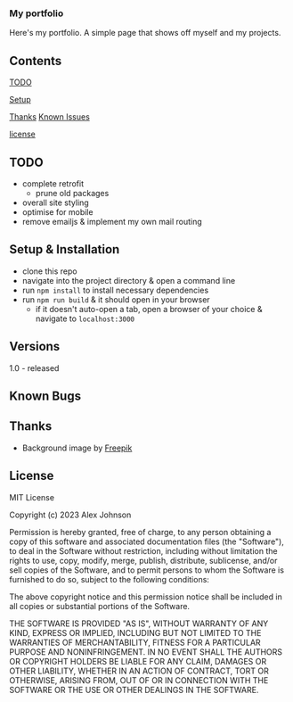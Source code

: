 ### My portfolio
Here's my portfolio. A simple page that shows off myself and my projects. 

## Contents
[TODO](#TODO)

[Setup](#setup-&-installation)

[Thanks](#thanks)
[Known Issues](#known-bugs)

[license](#license)

## TODO
* complete retrofit
  * prune old packages
* overall site styling
* optimise for mobile
* remove emailjs & implement my own mail routing

## Setup & Installation
* clone this repo
* navigate into the project directory & open a command line
* run `npm install` to install necessary dependencies
* run `npm run build` & it should open in your browser
    * if it doesn't auto-open a tab, open a browser of your choice & navigate to `localhost:3000`

## Versions
1.0 - released 

## Known Bugs

## Thanks
* Background image by <a href="https://www.freepik.com/free-vector/abstract-technological-background_13182208.htm#query=technology%20background&position=25&from_view=keyword&track=ais">Freepik</a>

## License

MIT License

Copyright (c) 2023 Alex Johnson

Permission is hereby granted, free of charge, to any person obtaining a copy of this software and associated documentation files (the "Software"), to deal in the Software without restriction, including without limitation the rights to use, copy, modify, merge, publish, distribute, sublicense, and/or sell copies of the Software, and to permit persons to whom the Software is furnished to do so, subject to the following conditions:

The above copyright notice and this permission notice shall be included in all copies or substantial portions of the Software.

THE SOFTWARE IS PROVIDED "AS IS", WITHOUT WARRANTY OF ANY KIND, EXPRESS OR IMPLIED, INCLUDING BUT NOT LIMITED TO THE WARRANTIES OF MERCHANTABILITY, FITNESS FOR A PARTICULAR PURPOSE AND NONINFRINGEMENT. IN NO EVENT SHALL THE AUTHORS OR COPYRIGHT HOLDERS BE LIABLE FOR ANY CLAIM, DAMAGES OR OTHER LIABILITY, WHETHER IN AN ACTION OF CONTRACT, TORT OR OTHERWISE, ARISING FROM, OUT OF OR IN CONNECTION WITH THE SOFTWARE OR THE USE OR OTHER DEALINGS IN THE SOFTWARE.